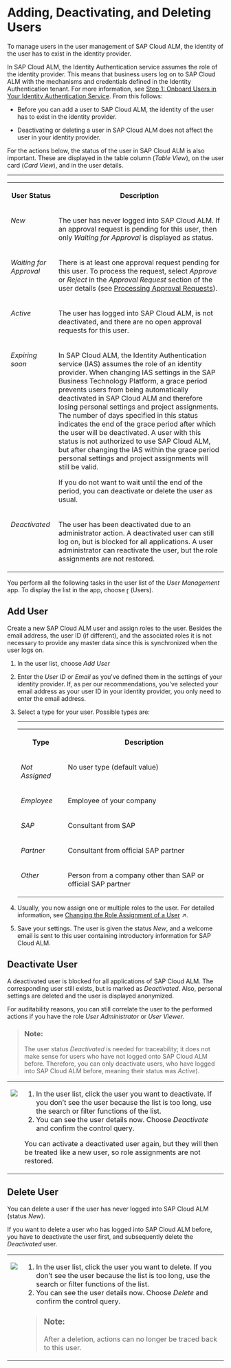 <!-- loioeaa4cab46776453caf998cd26484fe18 -->

<link rel="stylesheet" type="text/css" href="css/sap-icons.css"/>

# Adding, Deactivating, and Deleting Users

To manage users in the user management of SAP Cloud ALM, the identity of the user has to exist in the identity provider.

In SAP Cloud ALM, the Identity Authentication service assumes the role of the identity provider. This means that business users log on to SAP Cloud ALM with the mechanisms and credentials defined in the Identity Authentication tenant. For more information, see [Step 1: Onboard Users in Your Identity Authentication Service](https://help.sap.com/docs/cloud-alm/setup-administration/user-onboarding). From this follows:

-   Before you can add a user to SAP Cloud ALM, the identity of the user has to exist in the identity provider.

-   Deactivating or deleting a user in SAP Cloud ALM does not affect the user in your identity provider.


For the actions below, the status of the user in SAP Cloud ALM is also important. These are displayed in the table column \(*Table View*\), on the user card \(*Card View*\), and in the user details.

****


<table>
<tr>
<th valign="top">

User Status

</th>
<th valign="top">

Description

</th>
</tr>
<tr>
<td valign="top">

*New* 

</td>
<td valign="top">

The user has never logged into SAP Cloud ALM. If an approval request is pending for this user, then only *Waiting for Approval* is displayed as status.

</td>
</tr>
<tr>
<td valign="top">

*Waiting for Approval* 

</td>
<td valign="top">

There is at least one approval request pending for this user. To process the request, select *Approve* or *Reject* in the *Approval Request* section of the user details \(see [Processing Approval Requests](processing-approval-requests-3a0cad5.md)\).

</td>
</tr>
<tr>
<td valign="top">

*Active* 

</td>
<td valign="top">

The user has logged into SAP Cloud ALM, is not deactivated, and there are no open approval requests for this user.

</td>
</tr>
<tr>
<td valign="top">

*Expiring soon* 

</td>
<td valign="top">

In SAP Cloud ALM, the Identity Authentication service \(IAS\) assumes the role of an identity provider. When changing IAS settings in the SAP Business Technology Platform, a grace period prevents users from being automatically deactivated in SAP Cloud ALM and therefore losing personal settings and project assignments. The number of days specified in this status indicates the end of the grace period after which the user will be deactivated. A user with this status is not authorized to use SAP Cloud ALM, but after changing the IAS within the grace period personal settings and project assignments will still be valid.

If you do not want to wait until the end of the period, you can deactivate or delete the user as usual.

</td>
</tr>
<tr>
<td valign="top">

*Deactivated* 

</td>
<td valign="top">

The user has been deactivated due to an administrator action. A deactivated user can still log on, but is blocked for all applications. A user administrator can reactivate the user, but the role assignments are not restored.

</td>
</tr>
</table>

You perform all the following tasks in the user list of the *User Management* app. To display the list in the app, choose <span class="SAP-icons-V5"></span> \(Users\).



<a name="loioeaa4cab46776453caf998cd26484fe18__section_lsq_y3n_4wb"/>

## Add User

Create a new SAP Cloud ALM user and assign roles to the user. Besides the email address, the user ID \(if different\), and the associated roles it is not necessary to provide any master data since this is synchronized when the user logs on.

1.  In the user list, choose *Add User*

2.  Enter the *User ID* or *Email* as you've defined them in the settings of your identity provider. If, as per our recommendations, you've selected your email address as your user ID in your identity provider, you only need to enter the email address.

3.  Select a type for your user. Possible types are:

    ****


    <table>
    <tr>
    <th valign="top">

    Type
    
    </th>
    <th valign="top">

    Description
    
    </th>
    </tr>
    <tr>
    <td valign="top">
    
    *Not Assigned* 
    
    </td>
    <td valign="top">
    
    No user type \(default value\)
    
    </td>
    </tr>
    <tr>
    <td valign="top">
    
    *Employee* 
    
    </td>
    <td valign="top">
    
    Employee of your company
    
    </td>
    </tr>
    <tr>
    <td valign="top">
    
    *SAP* 
    
    </td>
    <td valign="top">
    
    Consultant from SAP
    
    </td>
    </tr>
    <tr>
    <td valign="top">
    
    *Partner* 
    
    </td>
    <td valign="top">
    
    Consultant from official SAP partner
    
    </td>
    </tr>
    <tr>
    <td valign="top">
    
    *Other* 
    
    </td>
    <td valign="top">
    
    Person from a company other than SAP or official SAP partner
    
    </td>
    </tr>
    </table>
    
4.  Usually, you now assign one or multiple roles to the user. For detailed information, see [Changing the Role Assignment of a User](https://help.sap.com/viewer/877c96cf971648b09ee0d0a64f7f4fef/latest/en-US/63c3a1399cff436db56bbd4b709b0610.html "As a user manager, you can assign roles of different application areas to specific users.") :arrow_upper_right:.

5.  Save your settings. The user is given the status *New*, and a welcome email is sent to this user containing introductory information for SAP Cloud ALM.




<a name="loioeaa4cab46776453caf998cd26484fe18__section_odz_y3n_4wb"/>

## Deactivate User

A deactivated user is blocked for all applications of SAP Cloud ALM. The corresponding user still exists, but is marked as *Deactivated*. Also, personal settings are deleted and the user is displayed anonymized.

For auditability reasons, you can still correlate the user to the performed actions if you have the role *User Administrator* or *User Viewer*.

> ### Note:  
> The user status *Deactivated* is needed for traceability; it does not make sense for users who have not logged onto SAP Cloud ALM before. Therefore, you can only deactivate users, who have logged into SAP Cloud ALM before, meaning their status was *Active*\).


<table>
<tr>
<td valign="top">

![](images/Deactivate_User_ec63331.gif)

</td>
<td valign="top">

1.  In the user list, click the user you want to deactivate. If you don’t see the user because the list is too long, use the search or filter functions of the list.
2.  You can see the user details now. Choose *Deactivate* and confirm the control query.


You can activate a deactivated user again, but they will then be treated like a new user, so role assignments are not restored.

</td>
</tr>
</table>



<a name="loioeaa4cab46776453caf998cd26484fe18__section_e2d_z3n_4wb"/>

## Delete User

You can delete a user if the user has never logged into SAP Cloud ALM \(status *New*\).

If you want to delete a user who has logged into SAP Cloud ALM before, you have to deactivate the user first, and subsequently delete the *Deactivated* user.


<table>
<tr>
<td valign="top">

![](images/GIF_Delete_User_d821990.gif)

</td>
<td valign="top">

1.  In the user list, click the user you want to delete. If you don’t see the user because the list is too long, use the search or filter functions of the list.
2.  You can see the user details now. Choose *Delete* and confirm the control query.


> ### Note:  
> After a deletion, actions can no longer be traced back to this user.



</td>
</tr>
</table>

